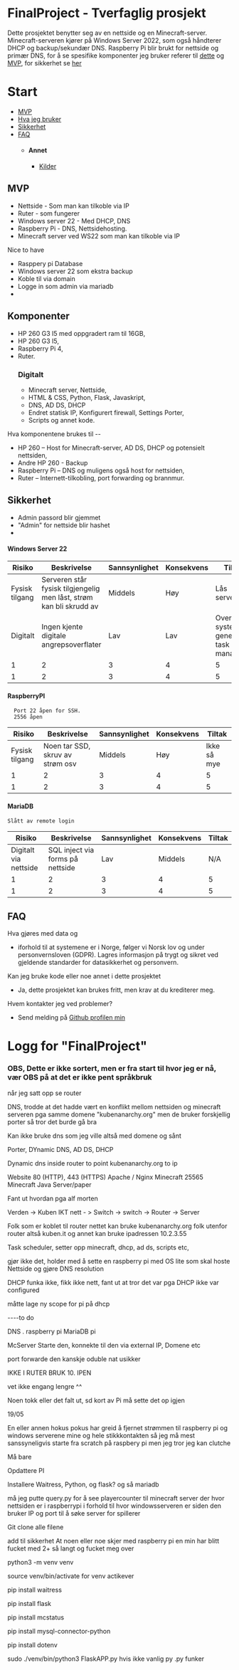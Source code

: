 # FinalProject - Tverfaglig prosjekt

Dette prosjektet benytter seg av en nettside og en Minecraft-server. Minecraft-serveren kjører på Windows Server 2022, som også håndterer DHCP og backup/sekundær DNS. Raspberry Pi blir brukt for nettside og primær DNS, for å se spesifike komponenter jeg bruker referer til [dette](#Komponenter) og [MVP](#MVP), for sikkerhet se [her](#sikkerhet)

# Start
- [MVP](#MVP)
- [Hva jeg bruker](#Komponenter)
- [Sikkerhet](#Sikkerhet)
- [FAQ](#FAQ)
  - #### Annet
      - [Kilder](#Kilder)
 
## MVP
- Nettside - Som man kan tilkoble via IP
- Ruter - som fungerer
- Windows server 22 - Med DHCP, DNS
- Raspberry Pi - DNS, Nettsidehosting.
- Minecraft server ved WS22 som man kan tilkoble via IP 

Nice to have
 - Rasppery pi Database
 - Windows server 22 som ekstra backup
 - Koble til via domain
 - Logge in som admin via mariadb
 - 

## Komponenter 
- HP 260 G3 I5 med oppgradert ram til 16GB,
- HP 260 G3 I5,
- Raspberry Pi 4,
- Ruter.
    ### Digitalt
  - Minecraft server, Nettside,
  - HTML & CSS, Python, Flask, Javaskript,
  - DNS, AD DS, DHCP
  - Endret statisk IP, Konfigurert firewall, Settings Porter,
  - Scripts og annet kode.

Hva komponentene brukes til --
- HP 260 – Host for Minecraft-server, AD DS, DHCP og potensielt nettsiden,
- Andre HP 260 - Backup
- Raspberry Pi – DNS og muligens også host for nettsiden,
- Ruter – Internett-tilkobling, port forwarding og brannmur.

## Sikkerhet
- Admin passord blir gjemmet
- "Admin" for nettside blir hashet
- 


#### Windows Server 22
| Risiko              | Beskrivelse                                | Sannsynlighet | Konsekvens | Tiltak                               |
| ------------------- | ------------------------------------------ | ------------- | ---------- | ------------------------------------ |
| Fysisk tilgang      | Serveren står fysisk tilgjengelig men låst, strøm kan bli skrudd av | Middels       | Høy        | Lås serverrom. |
| Digitalt | Ingen kjente digitale angrepsoverflater    | Lav           | Lav        | Overvåk systemet generelt, task manager            |
| 1 | 2 | 3 | 4 | 5 |
| 1 | 2 | 3 | 4 | 5 |
#### RaspberryPI

      Port 22 åpen for SSH.
      2556 åpen
| Risiko              | Beskrivelse                                | Sannsynlighet | Konsekvens | Tiltak                               |
| ------------------- | ------------------------------------------ | ------------- | ---------- | ------------------------------------ |
| Fysisk tilgang      | Noen tar SSD, skruv av strøm osv | Middels       | Høy        | Ikke så mye  |
| 1 | 2 | 3 | 4 | 5 |
| 1 | 2 | 3 | 4 | 5 |

#### MariaDB

    Slått av remote login
| Risiko              | Beskrivelse                                | Sannsynlighet | Konsekvens | Tiltak                               |
| ------------------- | ------------------------------------------ | ------------- | ---------- | ------------------------------------ |
| Digitalt via nettside | SQL inject via forms på nettside | Lav | Middels | N/A |
| 1 | 2 | 3 | 4 | 5 |
| 1 | 2 | 3 | 4 | 5 |
## FAQ
Hva gjøres med data og 
-  iforhold til at systemene er i Norge, følger vi Norsk lov og under personvernsloven (GDPR). Lagres informasjon på trygt og sikret ved gjeldende standarder for datasikkerhet og personvern.    

Kan jeg bruke kode eller noe annet i dette prosjektet
- Ja, dette prosjektet kan brukes fritt, men krav at du krediterer meg.

Hvem kontakter jeg ved problemer?
- Send melding på [Github profilen min](https://github.com/themanhimeslf)





# Logg for "FinalProject"
### OBS, Dette er ikke sortert, men er fra start til hvor jeg er nå, vær OBS på at det er ikke pent språkbruk

når jeg satt opp se router


DNS,
trodde at det hadde vært en konflikt mellom nettsiden og minecraft serveren pga samme domene "kubenanarchy.org" men de bruker forskjellig porter så tror det burde gå bra

Kan ikke bruke dns som jeg ville altså med domene og sånt



Porter, DYnamic DNS, AD DS, DHCP

Dynamic dns inside router to point kubenanarchy.org to ip 

Website	80 (HTTP), 443 (HTTPS)	Apache / Nginx
Minecraft	25565       Minecraft Java Server/paper

Fant ut hvordan pga alf morten


Verden -> Kuben IKT nett - > Switch -> switch -> Router -> Server

Folk som er koblet til router nettet kan bruke kubenanarchy.org
folk utenfor router altså kuben.it og annet kan bruke ipadressen 10.2.3.55


Task scheduler, setter opp minecraft, dhcp, ad ds, scripts etc,

gjør ikke det, holder med å sette en raspberry pi med OS lite som skal hoste Nettside og gjøre DNS resolution

DHCP funka ikke, fikk ikke nett, fant ut at tror det var pga DHCP ikke var configured 

måtte lage ny scope for pi på dhcp

----to do

DNS . raspberry pi
MariaDB pi

McServer 
Starte den, konnekte til den via external IP, 
Domene etc

port forwarde den kanskje oduble nat usikker


IKKE I RUTER BRUK 10. IPEN

vet ikke engang lengre ^^

Noen tokk eller det falt ut, sd kort av Pi må sette det op igjen


19/05

En eller annen hokus pokus har greid å fjernet strømmen til raspberry pi og windows serverene mine og hele stikkkontakten
så jeg må mest sanssyneligvis starte fra scratch på raspbery pi
men jeg tror jeg kan clutche

Må bare

Opdattere PI

Installere Waitress, Python,  og flask?
og så mariadb 

må jeg putte query.py for å see playercounter til minecraft server
der hvor nettsiden er i raspberrypi i forhold til hvor windowsserveren er 
siden den bruker IP og port til å søke server for spillerer

Git clone alle filene



add til sikkerhet
    At noen eller noe skjer med raspberry pi en min
    har blitt fucket med 2+ så langt og fucket meg over


python3 -m venv venv

source venv/bin/activate
for venv actikever

pip install waitress

pip install flask

pip install mcstatus

pip install mysql-connector-python

pip install dotenv

sudo ./venv/bin/python3 FlaskAPP.py
hvis ikke vanlig py .py funker


